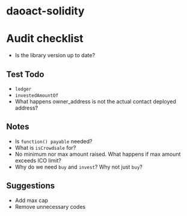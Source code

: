 # daoact-solidity

# Audit checklist

- Is the library version up to date?

## Test Todo

- `ledger`
- `investedAmountOf`
- What happens owner_address is not the actual contact deployed address?

## Notes

- Is `function() payable` needed?
- What is `isCrowdsale` for?
- No minimum nor max amount raised. What happens if max amount exceeds ICO limit?
- Why do we need `buy` and `invest`? Why not just `buy`?

## Suggestions

- Add max cap
- Remove unnecessary codes
